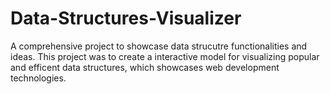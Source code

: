 # Data-Structures-Visualizer



A comprehensive project to showcase data strucutre functionalities and ideas. This project was to create a interactive model for visualizing popular and efficent data structures, which showcases web development technologies.
